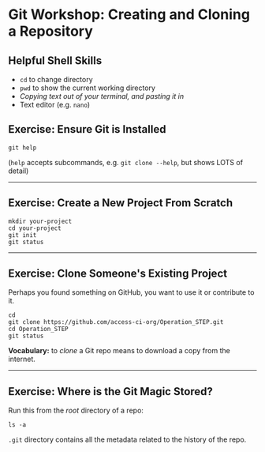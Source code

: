# Git Workshop: Creating and Cloning a Repository

## Helpful Shell Skills

- `cd` to change directory
- `pwd` to show the current working directory
- _Copying text out of your terminal, and pasting it in_
- Text editor (e.g. `nano`)

<!--
Let's take a minute to review these if anyone is unsure about them.
-->

## Exercise: Ensure Git is Installed

```shell
git help
```

(`help` accepts subcommands, e.g. `git clone --help`, but shows LOTS of detail)

---

## Exercise: Create a New Project From Scratch

```shell
mkdir your-project
cd your-project
git init
git status
```

---

## Exercise: Clone Someone's Existing Project

Perhaps you found something on GitHub, you want to use it or contribute to it.

```shell
cd
git clone https://github.com/access-ci-org/Operation_STEP.git
cd Operation_STEP
git status
```

**Vocabulary:** to _clone_ a Git repo means to download a copy from the internet.

---

## Exercise: Where is the Git Magic Stored?

Run this from the _root_ directory of a repo:

```shell
ls -a
```

`.git` directory contains all the metadata related to the history of the repo.

<!--
If you delete it, your directory ceases to be a Git repository!
-->